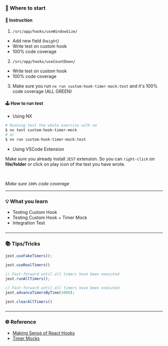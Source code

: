 ### 📣 Where to start

#### 🚦 Instruction

1. `/src/app/hooks/useWindowSize/`
- Add new field (`height`)
- Write test on custom hook
- 100% code coverage

2. `/src/app/hooks/useCountDown/`
- Write test on custom hook
- 100% code coverage

3. Make sure you run `nx run custom-hook-timer-mock:test` and it's 100% code coverage (ALL GREEN)


#### 🕹 How to run test

- Using NX
```sh
# Running test the whole exercise with nx
$ nx test custom-hook-timer-mock
# or
$ nx run custom-hook-timer-mock:test
```

- Using VSCode Extension

Make sure you already install `JEST` extension. So you can `right-click` on **file/folder** or click on play icon of the test you have wrote.

<br/>

*Make sure `100%` code coverage*

----
### 💡 What you learn
- Testing Custom Hook
- Testing Custom Hook + Timer Mock
- Integration Test

###
----
### 📚 Tips/Tricks
```ts
jest.useFakeTimers();

jest.useRealTimers()

// Fast-forward until all timers have been executed
jest.runAllTimers();

// Fast-forward until all timers have been executed
jest.advanceTimersByTime(1000);

jest.clearAllTimers()
```

###
---
### 🌐 Reference
- [Making Sense of React Hooks](https://medium.com/@dan_abramov/making-sense-of-react-hooks-fdbde8803889)
- [Timer Mocks](https://jestjs.io/docs/timer-mocks)
